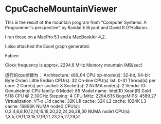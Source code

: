 CpuCacheMountainViewer
======================

This is the result of the mountain program from "Computer Systems: A Programmer's perspective" by Randal E.Bryant and David R.O'Hallaron.

I ran those on a MacPro 5,1 and a MacBookAir 4,2.

I also attached the Excel graph generated.

Fabien

Clock frequency is approx. 2294.6 MHz
Memory mountain (MB/sec)

运行的cpu参数为：
Architecture:          x86_64
CPU op-mode(s):        32-bit, 64-bit
Byte Order:            Little Endian
CPU(s):                32
On-line CPU(s) list:   0-31
Thread(s) per core:    2
Core(s) per socket:    8
Socket(s):             2
NUMA node(s):          2
Vendor ID:             GenuineIntel
CPU family:            6
Model:                 85
Model name:            Intel(R) Xeon(R) Gold 5118 CPU @ 2.30GHz
Stepping:              4
CPU MHz:               2294.635
BogoMIPS:              4589.27
Virtualization:        VT-x
L1d cache:             32K
L1i cache:             32K
L2 cache:              1024K
L3 cache:              16896K
NUMA node0 CPU(s):     0,2,4,6,8,10,12,14,16,18,20,22,24,26,28,30
NUMA node1 CPU(s):     1,3,5,7,9,11,13,15,17,19,21,23,25,27,29,31
